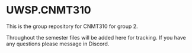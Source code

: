 # UWSP.CNMT310
This is the group repository for CNMT310 for group 2.


Throughout the semester files will be added here for tracking.
If you have any questions please message in Discord.
